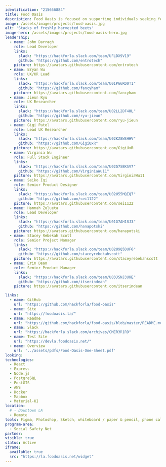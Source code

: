 ```yaml
---
identification: "215666884"
title: Food Oasis
description: Food Oasis is focused on supporting individuals seeking food in Los Angeles. We aim to provide an up-to date resource on food pantries and meal services. The team is currently working on updating listings on our website [foodoasis.net](http://foodoasis.net/), improving UI, and establishing new partnerships.
image: /assets/images/projects/food-oasis.jpg
alt: 'Stacks of freshly harvested beets'
image-hero: /assets/images/projects/food-oasis-hero.jpg
leadership:
  - name: John Darragh
    role: Lead Developer
    links:
      slack: "https://hackforla.slack.com/team/UFLDX9V19"
      github: "https://github.com/entrotech"
    picture: https://avatars.githubusercontent.com/entrotech
  - name: Bryan Wu
    role: UX/UR Lead
    links:
      slack: "https://hackforla.slack.com/team/U01PG6RD0T1"
      github: "https://github.com/fancyham"
    picture: https://avatars.githubusercontent.com/fancyham
  - name: Jieun Ryu
    role: UX Researcher
    links:
      slack: "https://hackforla.slack.com/team/U02LL2DF4HL"
      github: "https://github.com/ryu-jieun"
    picture: https://avatars.githubusercontent.com/ryu-jieun
  - name: Gigi Patel
    role: Lead UX Researcher
    links:
      slack: "https://hackforla.slack.com/team/U02KZ8WSHHV"
      github: "https://github.com/GigiUxR"
    picture: https://avatars.githubusercontent.com/GigiUxR
  - name: Virginia Wu
    role: Full Stack Engineer
    links:
      slack: "https://hackforla.slack.com/team/U02G7SBKSV7"
      github: "https://github.com/VirginiaWu11"
    picture: https://avatars.githubusercontent.com/VirginiaWu11
  - name: Seiko Igi
    role: Senior Product Designer
    links:
      slack: "https://hackforla.slack.com/team/U02U55MQEQ7"
      github: "https://github.com/sei1122"
    picture: https://avatars.githubusercontent.com/sei1122
  - name: Hannah Zulueta
    role: Lead Developer
    links:
      slack: "https://hackforla.slack.com/team/U01G7AH18J3"
      github: "https://github.com/hanapotski"
    picture: https://avatars.githubusercontent.com/hanapotski
  - name: Stacey Rebekah Scott
    role: Senior Project Manager
    links:
      slack: "https://hackforla.slack.com/team/U02U9Q5DUF6"
      github: "https://github.com/staceyrebekahscott"
    picture: https://avatars.githubusercontent.com/staceyrebekahscott
  - name: Erin Dean
    role: Senior Product Manager
    links:
      slack: "https://hackforla.slack.com/team/U03JSNJ3UKE"
      github: "https://github.com/itserindean"
    picture: https://avatars.githubusercontent.com/itserindean

links:
  - name: GitHub
    url: "https://github.com/hackforla/food-oasis"
  - name: Site
    url: "https://foodoasis.la/"
  - name: Readme
    url: "https://github.com/hackforla/food-oasis/blob/master/README.md"
  - name: Slack
    url: "https://hackforla.slack.com/archives/CMER3R1RD"
  - name: Test Site
    url: "https://devla.foodoasis.net/"
  - name: Overview
    url: '../assets/pdfs/Food-Oasis-One-Sheet.pdf'
looking:
technologies:
  - React
  - Express
  - Node.js
  - PostgreSQL
  - PostGIS
  - AWS
  - Docker
  - Mapbox
  - Material-UI
location:
  # - Downtown LA
  - Remote
tools: Figma, Photoshop, Sketch, whiteboard / paper & pencil, phone calls, paper prototyping, Google forms, Google Sheets, Google Analytics, FigJam, SPSS, Mplus, AtlasTI, Usabilityhub.com surveys
program-area:
  - Social Safety Net
partner:
visible: true
status: Active
iframe:
  available: true
  src: "https://la.foodoasis.net/widget"
---
```

